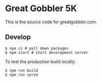 # Great Gobbler 5K

This is the source code for greatgobbler.com.

## Develop

```
$ npm ci # pull down packages
$ npm start # start development server
```

To test the production build locally:

```
$ npm run build
$ npm run serve